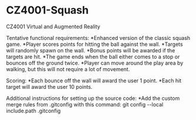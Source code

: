 # CZ4001-Squash
CZ4001 Virtual and Augmented Reality

Tentative functional requirements:
*Enhanced version of the classic squash game.
*Player scores points for hitting the ball against the wall.
*Targets will randomly spawn on the wall.
*Bonus points will be awarded if the targets are hit.
*The game ends when the ball either comes to a stop or bounces off the ground twice.
*Player can move around the play area by walking, but this will not require a lot of movement.

Scoring:
*Each bounce off the wall will award the user 1 point.
*Each hit target will award the user 10 points.

Additional instructions for setting up the source code:
*Add the custom merge rules from .gitconfig with this command: git config --local include.path .gitconfig
